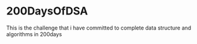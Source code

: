 # 200DaysOfDSA 

This is the challenge that i have committed to complete data structure and algorithms in 200days 
